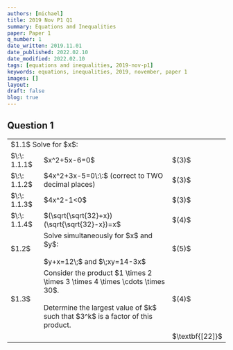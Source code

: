 ```yaml
---
authors: [michael]
title: 2019 Nov P1 Q1
summary: Equations and Inequalities
paper: Paper 1
q_number: 1
date_written: 2019.11.01
date_published: 2022.02.10
date_modified: 2022.02.10
tags: [equations and inequalities, 2019-nov-p1]
keywords: equations, inequalities, 2019, november, paper 1
images: []
layout:
draft: false
blog: true
---
```


## Question 1

<table className="border-collapse">
  <tbody>
    <tr>
      <td colSpan="3">$1.1$ Solve for $x$:</td>
    </tr> 
    <tr>   
      <td>$\:\: 1.1.1$</td>
      <td>$x^2+5x-6=0$</td>
      <td>$(3)$</td>
    </tr>
    <tr>
      <td>$\:\: 1.1.2$</td>
      <td>$4x^2+3x-5=0\:\:$ (correct to TWO decimal places)</td>
      <td>$(3)$</td>
    </tr>
    <tr>
      <td>$\:\: 1.1.3$</td>
      <td>$4x^2-1<0$</td>
      <td>$(3)$</td>
    </tr>
    <tr>
      <td>$\:\: 1.1.4$</td>
      <td>$(\sqrt{\sqrt{32}+x})(\sqrt{\sqrt{32}-x})=x$</td>
      <td>$(4)$</td>
    </tr>
    <tr></tr>
    <tr>
      <td>$1.2$</td>
      <td rowSpan="2">Solve simultaneously for $x$ and $y$:<br></br>$y+x=12\;$ and $\;xy=14-3x$</td>
      <td>$(5)$</td>
    </tr>
    <tr></tr>
    <tr>
      <td>$1.3$</td>
      <td rowSpan="2">Consider the product $1 \times 2 \times 3 \times 4 \times \cdots \times 30$.<br></br>Determine the largest value of $k$ such that $3^k$ is a factor of this product.</td>
      <td>$(4)$</td>
    </tr> 
    <tr></tr>
    <tr>
      <td></td>
      <td></td>
      <td>$\textbf{[22]}$</td>
    </tr>
  </tbody>
</table>
